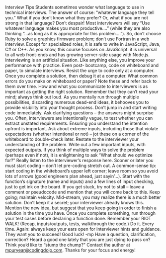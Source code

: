 Interview Tips
Students sometimes wonder what
language to use in technical interviews. The answer of course:
“whatever language they tell you.” What if you don’t know what they
prefer? Or, what if you are not strong in that language? Don’t
despair! Most interviewers will say “Use whatever language makes
you most productive….” (while they are also thinking “...as long as it
is appropriate for this problem….”). So, don’t choose Ruby to solve a
graphics firmware problem; don’t use Fortran in a web interview.
Except for specialized roles, it is safe to write in JavaScript, Java, C#
or C++. As you know, this course focuses on JavaScript: it is
universal to all web front-ends and has growing server-side usage
with Node.js.
Interviewing is an artificial situation. Like anything else, you improve
your performance with practice. Even post- bootcamp, code on
whiteboard and paper, to simulate interviews. Resist the urge to
code only at a computer. Once you complete a solution, then debug
it at a computer. What common errors do you make on whiteboard or
paper? Note these and refer back to them over time.
How and what you communicate to interviewers is as important as
getting the right solution. Remember that they can’t read your mind;
always think out loud. As you mentally run through multiple
possibilities, discarding numerous dead-end ideas, it behooves you
to provide visibility into your thought process.
Don’t jump in and start writing code immediately. Ask clarifying
questions – the answers might surprise you. Often, interviewers are
intentionally vague, to test whether you can extract unstated
requirements. Ensuring you understand the intention upfront is
important. Ask about extreme inputs, including those that violate
expectations (whether intentional or not) – jot these on a corner of
the whiteboard to double-check later. Restate to the interviewer your
understanding of the problem. Write out a few important inputs, with
expected outputs. If you think of multiple ways to solve the problem
(perhaps even if not), it is enlightening to ask “What should we
optimize for?” Really listen to the interviewer’s response here.
Sooner or later you must start coding – don’t let pre-coding stretch
out. A common-sense tip: start coding in the whiteboard’s upper left
corner; leave room so you avoid lots of arrows (good engineers plan
ahead, just sayin’…). Start with the function’s signature (name and
inputs) and a few lines of input checking, just to get ink on the board.
If you get stuck, try not to stall – leave a comment or pseudocode
and mention that you will come back to this. Keep going; maintain
velocity. Mid-stream, you may realize there is a much better solution.
Don’t keep it a secret; your interviewer already knows this. Mention
the new idea, but suggest that you keep going in order to finish a
solution in the time you have. Once you complete something, run
through your test cases before declaring a function done.
Remember your RIOT WALK! (Recap, inputs/outputs, tests,
walkthrough the code.) Do it. Every time.
Again: always keep your ears open for interviewer hints and
guidance. They want you to succeed!
Good luck! -mp
Have a question, clarification, correction? Heard a good one lately
that you are just dying to pass on?
Think you’d like to “stump the chump?” Contact the author at
mpuryear@codingdojo.com.
Thanks for your focus and energy!